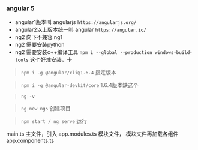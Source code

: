 ### angular 5
- angular1版本叫 angularjs   `https://angularjs.org/`
- angular2以上版本统一叫 angular   `https://angular.io/`
- ng2 向下不兼容 ng1
- ng2 需要安装python 
- ng2 需要安装c++编译工具  `npm i --global --production windows-build-tools` 这个好难安装，卡

> `npm i -g @angular/cli@1.6.4`  指定版本

> `npm i -g @angular-devkit/core`  1.6.4版本缺这个

> `ng -v` 

> `ng new ng5`  创建项目

> `npm start / ng serve`  运行

main.ts 主文件，引入 app.modules.ts 模块文件， 模块文件再加载各组件 app.components.ts

